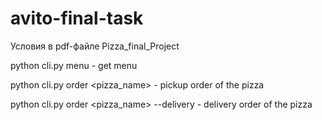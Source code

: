 # avito-final-task

Условия в pdf-файле Pizza_final_Project

python cli.py menu - get menu

python cli.py order <pizza_name> - pickup order of the pizza

python cli.py order <pizza_name> --delivery - delivery order of the pizza

